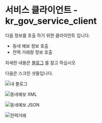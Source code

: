 # 서비스 클라이언트 - kr_gov_service_client

다음 정보를 호출 하기 위한 클라이언트  입니다.
- 동네 예보 정보 호출
- 전력 거래량 정보 호출

자세한 내용은 <a href="https://blog.naver.com/tommybee/221561545676"> 블로그</a> 를 참고 하십시오 

다음은 스크린 샷들입니다.

![내 블로그 ](img/blog.png)

![동네예보 XML](img/KMA_XML.png)

![동네예보 JSON ](img/KMA_JSON.png)

![전력거래  ](img/KPX.png)

